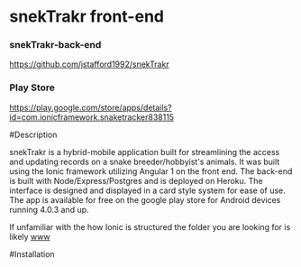 
# snekTrakr front-end

### snekTrakr-back-end
https://github.com/jstafford1992/snekTrakr

### Play Store
 https://play.google.com/store/apps/details?id=com.ionicframework.snaketracker838115


#Description

snekTrakr is a hybrid-mobile application built for streamlining the access and updating  records on a snake breeder/hobbyist's animals. It was built using the Ionic framework utilizing Angular 1 on the front end. The back-end is built with Node/Express/Postgres and is deployed on Heroku. The interface is designed and displayed in a card style system for ease of use. The app is available for free on the google play store for Android devices running 4.0.3 and up.

If unfamiliar with the how Ionic is structured the folder you are looking for is likely
[www](https://github.com/jstafford1992/snekTrakr-front-end/tree/master/snakeTracker/www)

#Installation
